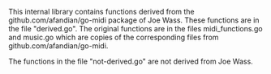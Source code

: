 
This internal library contains functions derived from the github.com/afandian/go-midi package of Joe Wass. These functions are in the file "derived.go".
The original functions are in the files midi_functions.go and music.go which
are copies of the corresponding files from github.com/afandian/go-midi.

The functions in the file "not-derived.go" are not derived from Joe Wass.
